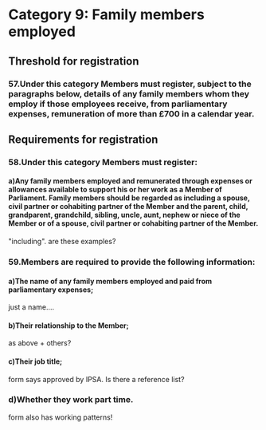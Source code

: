 # Category 9: Family members employed

## Threshold for registration

### 57.Under this category Members must register, subject to the paragraphs below, details of any family members whom they employ if those employees receive, from parliamentary expenses, remuneration of more than £700 in a calendar year.

## Requirements for registration

### 58.Under this category Members must register:

#### a)Any family members employed and remunerated through expenses or allowances available to support his or her work as a Member of Parliament. Family members should be regarded as including a spouse, civil partner or cohabiting partner of the Member and the parent, child, grandparent, grandchild, sibling, uncle, aunt, nephew or niece of the Member or of a spouse, civil partner or cohabiting partner of the Member.

"including". are these examples?

### 59.Members are required to provide the following information:

#### a)The name of any family members employed and paid from parliamentary expenses;

just a name....

#### b)Their relationship to the Member;

as above + others?

#### c)Their job title;

form says approved by IPSA. Is there a reference list?

### d)Whether they work part time.

form also has working patterns!